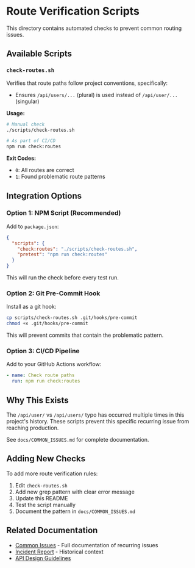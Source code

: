 # Route Verification Scripts

This directory contains automated checks to prevent common routing issues.

## Available Scripts

### `check-routes.sh`

Verifies that route paths follow project conventions, specifically:
- Ensures `/api/users/...` (plural) is used instead of `/api/user/...` (singular)

**Usage:**
```bash
# Manual check
./scripts/check-routes.sh

# As part of CI/CD
npm run check:routes
```

**Exit Codes:**
- `0`: All routes are correct
- `1`: Found problematic route patterns

## Integration Options

### Option 1: NPM Script (Recommended)

Add to `package.json`:
```json
{
  "scripts": {
    "check:routes": "./scripts/check-routes.sh",
    "pretest": "npm run check:routes"
  }
}
```

This will run the check before every test run.

### Option 2: Git Pre-Commit Hook

Install as a git hook:
```bash
cp scripts/check-routes.sh .git/hooks/pre-commit
chmod +x .git/hooks/pre-commit
```

This will prevent commits that contain the problematic pattern.

### Option 3: CI/CD Pipeline

Add to your GitHub Actions workflow:
```yaml
- name: Check route paths
  run: npm run check:routes
```

## Why This Exists

The `/api/user/` vs `/api/users/` typo has occurred multiple times in this project's history. These scripts prevent this specific recurring issue from reaching production.

See `docs/COMMON_ISSUES.md` for complete documentation.

## Adding New Checks

To add more route verification rules:

1. Edit `check-routes.sh`
2. Add new grep pattern with clear error message
3. Update this README
4. Test the script manually
5. Document the pattern in `docs/COMMON_ISSUES.md`

## Related Documentation

- [Common Issues](../docs/COMMON_ISSUES.md) - Full documentation of recurring issues
- [Incident Report](../docs/qa/incidents/2025-10-14-user-users-typo.md) - Historical context
- [API Design Guidelines](../docs/architecture/6-api-design-and-integration.md)
